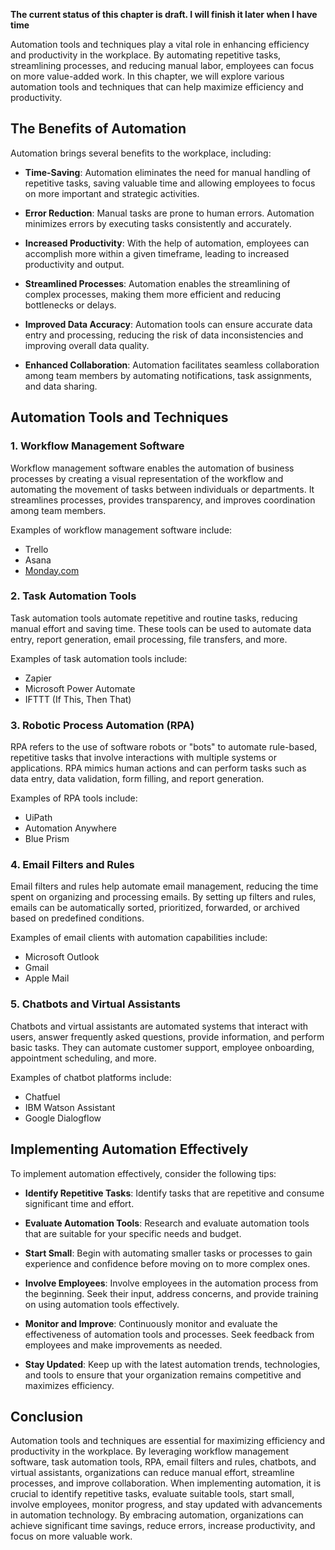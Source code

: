 **The current status of this chapter is draft. I will finish it later when I have time**

Automation tools and techniques play a vital role in enhancing efficiency and productivity in the workplace. By automating repetitive tasks, streamlining processes, and reducing manual labor, employees can focus on more value-added work. In this chapter, we will explore various automation tools and techniques that can help maximize efficiency and productivity.

The Benefits of Automation
--------------------------

Automation brings several benefits to the workplace, including:

* **Time-Saving**: Automation eliminates the need for manual handling of repetitive tasks, saving valuable time and allowing employees to focus on more important and strategic activities.

* **Error Reduction**: Manual tasks are prone to human errors. Automation minimizes errors by executing tasks consistently and accurately.

* **Increased Productivity**: With the help of automation, employees can accomplish more within a given timeframe, leading to increased productivity and output.

* **Streamlined Processes**: Automation enables the streamlining of complex processes, making them more efficient and reducing bottlenecks or delays.

* **Improved Data Accuracy**: Automation tools can ensure accurate data entry and processing, reducing the risk of data inconsistencies and improving overall data quality.

* **Enhanced Collaboration**: Automation facilitates seamless collaboration among team members by automating notifications, task assignments, and data sharing.

Automation Tools and Techniques
-------------------------------

### 1. **Workflow Management Software**

Workflow management software enables the automation of business processes by creating a visual representation of the workflow and automating the movement of tasks between individuals or departments. It streamlines processes, provides transparency, and improves coordination among team members.

Examples of workflow management software include:

* Trello
* Asana
* [Monday.com](http://Monday.com)

### 2. **Task Automation Tools**

Task automation tools automate repetitive and routine tasks, reducing manual effort and saving time. These tools can be used to automate data entry, report generation, email processing, file transfers, and more.

Examples of task automation tools include:

* Zapier
* Microsoft Power Automate
* IFTTT (If This, Then That)

### 3. **Robotic Process Automation (RPA)**

RPA refers to the use of software robots or "bots" to automate rule-based, repetitive tasks that involve interactions with multiple systems or applications. RPA mimics human actions and can perform tasks such as data entry, data validation, form filling, and report generation.

Examples of RPA tools include:

* UiPath
* Automation Anywhere
* Blue Prism

### 4. **Email Filters and Rules**

Email filters and rules help automate email management, reducing the time spent on organizing and processing emails. By setting up filters and rules, emails can be automatically sorted, prioritized, forwarded, or archived based on predefined conditions.

Examples of email clients with automation capabilities include:

* Microsoft Outlook
* Gmail
* Apple Mail

### 5. **Chatbots and Virtual Assistants**

Chatbots and virtual assistants are automated systems that interact with users, answer frequently asked questions, provide information, and perform basic tasks. They can automate customer support, employee onboarding, appointment scheduling, and more.

Examples of chatbot platforms include:

* Chatfuel
* IBM Watson Assistant
* Google Dialogflow

Implementing Automation Effectively
-----------------------------------

To implement automation effectively, consider the following tips:

* **Identify Repetitive Tasks**: Identify tasks that are repetitive and consume significant time and effort.

* **Evaluate Automation Tools**: Research and evaluate automation tools that are suitable for your specific needs and budget.

* **Start Small**: Begin with automating smaller tasks or processes to gain experience and confidence before moving on to more complex ones.

* **Involve Employees**: Involve employees in the automation process from the beginning. Seek their input, address concerns, and provide training on using automation tools effectively.

* **Monitor and Improve**: Continuously monitor and evaluate the effectiveness of automation tools and processes. Seek feedback from employees and make improvements as needed.

* **Stay Updated**: Keep up with the latest automation trends, technologies, and tools to ensure that your organization remains competitive and maximizes efficiency.

Conclusion
----------

Automation tools and techniques are essential for maximizing efficiency and productivity in the workplace. By leveraging workflow management software, task automation tools, RPA, email filters and rules, chatbots, and virtual assistants, organizations can reduce manual effort, streamline processes, and improve collaboration. When implementing automation, it is crucial to identify repetitive tasks, evaluate suitable tools, start small, involve employees, monitor progress, and stay updated with advancements in automation technology. By embracing automation, organizations can achieve significant time savings, reduce errors, increase productivity, and focus on more valuable work.
